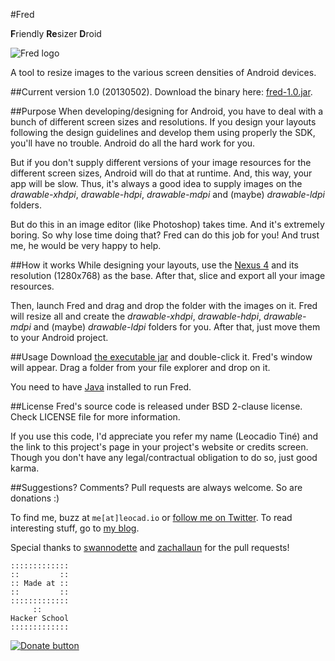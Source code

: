 #Fred

**F**riendly **Re**sizer **D**roid

![Fred logo](https://dl.dropboxusercontent.com/u/5135185/blog/fred.png)

A tool to resize images to the various screen densities of Android devices.

##Current version
1.0 (20130502). Download the binary here: [fred-1.0.jar](https://dl.dropboxusercontent.com/u/5135185/blog/fred-1.0.jar).

##Purpose
When developing/designing for Android, you have to deal with a bunch of different screen sizes and resolutions. If you design your layouts following the design guidelines and develop them using properly the SDK, you'll have no trouble. Android do all the hard work for you.

But if you don't supply different versions of your image resources for the different screen sizes, Android will do that at runtime. And, this way, your app will be slow. Thus, it's always a good idea to supply images on the *drawable-xhdpi*, *drawable-hdpi*, *drawable-mdpi* and (maybe) *drawable-ldpi* folders.

But do this in an image editor (like Photoshop) takes time. And it's extremely boring. So why lose time doing that? Fred can do this job for you! And trust me, he would be very happy to help.

##How it works
While designing your layouts, use the [Nexus 4](https://www.google.com/nexus/4/) and its resolution (1280x768) as the base. After that, slice and export all your image resources.

Then, launch Fred and drag and drop the folder with the images on it. Fred will resize all and create the *drawable-xhdpi*, *drawable-hdpi*, *drawable-mdpi* and (maybe) *drawable-ldpi* folders for you. After that, just move them to your Android project.

##Usage
Download [the executable jar](https://dl.dropboxusercontent.com/u/5135185/blog/fred-1.0.jar) and double-click it. Fred's window will appear. Drag a folder from your file explorer and drop on it.

You need to have [Java](https://www.java.com/en/download/index.jsp) installed to run Fred.

##License
Fred's source code is released under BSD 2-clause license. Check LICENSE file for more information.

If you use this code, I'd appreciate you refer my name (Leocadio Tiné) and the link to this project's page in your project's website or credits screen. Though you don't have any legal/contractual obligation to do so, just good karma.

##Suggestions? Comments?
Pull requests are always welcome. So are donations :)

To find me, buzz at `me[at]leocad.io` or [follow me on Twitter](http://www.twitter.com/leocadiotine). To read interesting stuff, go to [my blog](http://blog.leocad.io).

Special thanks to [swannodette](https://github.com/swannodette) and [zachallaun](https://github.com/zachallaun) for the pull requests!

~~~~
:::::::::::::
::         ::
:: Made at ::
::         ::
:::::::::::::
     ::
Hacker School
:::::::::::::
~~~~

[![Donate button](https://www.paypalobjects.com/en_US/i/btn/btn_donate_LG.gif)](https://www.paypal.com/cgi-bin/webscr?cmd=_donations&business=PPHGB75L9LUC4&lc=US&item_name=Leocadio%20Tin%c3%a9&currency_code=USD&bn=PP%2dDonationsBF%3abtn_donate_LG%2egif%3aNonHosted)
